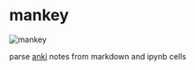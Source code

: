 # mankey

![mankey](https://cdn.bulbagarden.net/upload/thumb/4/41/056Mankey.png/250px-056Mankey.png)


parse [anki](https://apps.ankiweb.net/) notes from markdown and ipynb cells
